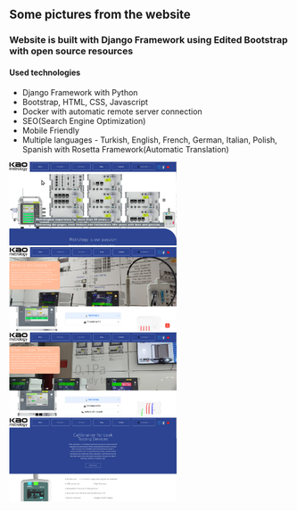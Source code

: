 ## Some pictures from the website 

### Website is built with Django Framework using Edited Bootstrap with open source resources 

#### Used technologies
- Django Framework with Python 
- Bootstrap, HTML, CSS, Javascript
- Docker with automatic remote server connection 
- SEO(Search Engine Optimization)
- Mobile Friendly 
- Multiple languages - Turkish, English, French, German, Italian, Polish, Spanish with Rosetta Framework(Automatic Translation)


<img src="some_pictures1.png" width="300">

<img src="some_pictures_2.png" width="300">
<img src="some_pictures_3.png" width="300">
<img src="some_pictures_4.png" width="300">


